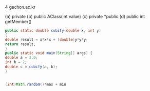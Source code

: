 




4
gachon.ac.kr

(a) private
(b) public AClass(int value)
(c) private	*public
(d) public int getMember()

```java
public static double cubify(double x, int y)
{
double result = x*x*x + (double)y*y*y;
return result;
}
public static void main(String[] args) {
double a = 3.0;
int b = 2;
double c = cubify(a, b);
}


(int)Math.random()*max + min

```
